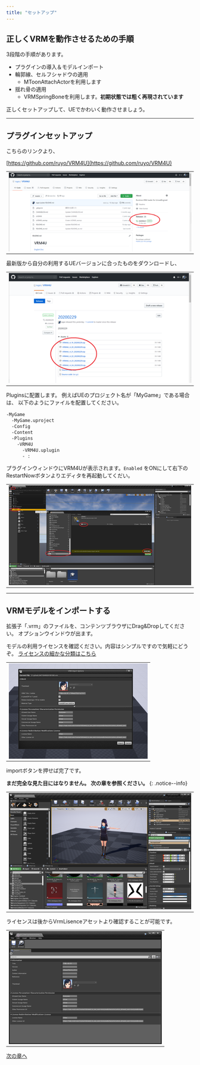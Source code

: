 ```yaml
---
title: "セットアップ"
---
```


## 正しくVRMを動作させるための手順

3段階の手順があります。

- プラグインの導入＆モデルインポート
- 輪郭線、セルフシャドウの適用
  - MToonAttachActorを利用します
- 揺れ骨の適用
  - VRMSpringBoneを利用します。**初期状態では粗く再現されています**

正しくセットアップして、UEでかわいく動作させましょう。

----
## プラグインセットアップ
こちらのリンクより、

[https://github.com/ruyo/VRM4U](https://github.com/ruyo/VRM4U)

||
|-|
|[![](./assets/images/small/010_top.png)](../assets/images/010_top.png)|


最新版から自分の利用するUEバージョンに合ったものをダウンロードし、

||
|-|
|[![](./assets/images/small/010_release.png)](../assets/images/010_release.png)|

Pluginsに配置します。
例えばUEのプロジェクト名が「MyGame」である場合は、
以下のようにファイルを配置してください。


```
-MyGame
  -MyGame.uproject
  -Config
  -Content
  -Plugins
    -VRM4U
      -VRM4U.uplugin
      - :
```

プラグインウィンドウにVRM4Uが表示されます。`Enabled` をONにして右下のRestartNowボタンよりエディタを再起動してくだい。

||
|-|
|[![](./assets/images/small/010_plugin.png)](../assets/images/010_plugin.png)|


----
## VRMモデルをインポートする

拡張子「.vrm」のファイルを、コンテンツブラウザにDrag&Dropしてください。
オプションウインドウが出ます。

モデルの利用ライセンスを確認ください。内容はシンプルですので気軽にどうぞ。
[ライセンスの細かな分類はこちら](https://vrm.dev/univrm/components/univrm_meta/)

||
|-|
|[![](./assets/images/small/010_import.png)](../assets/images/010_import.png)|

importボタンを押せば完了です。

**まだ完全な見た目にはなりません。 次の章を参照ください。**
{: .notice--info}


||
|-|
|[![](./assets/images/small/010_result.png)](../assets/images/010_result.png)|

ライセンスは後からVrmLisenceアセットより確認することが可能です。

||
|-|
|[![](./assets/images/small/010_import2.png)](../assets/images/010_import2.png)|

[次の章へ](../01_look/)
